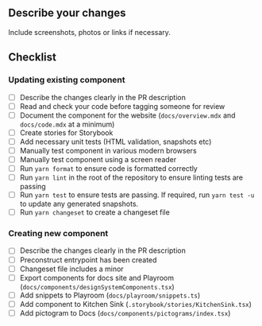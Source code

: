## Describe your changes

Include screenshots, photos or links if necessary.

## Checklist

### Updating existing component

- [ ] Describe the changes clearly in the PR description
- [ ] Read and check your code before tagging someone for review
- [ ] Document the component for the website (`docs/overview.mdx` and `docs/code.mdx` at a minimum)
- [ ] Create stories for Storybook
- [ ] Add necessary unit tests (HTML validation, snapshots etc)
- [ ] Manually test component in various modern browsers
- [ ] Manually test component using a screen reader
- [ ] Run `yarn format` to ensure code is formatted correctly
- [ ] Run `yarn lint` in the root of the repository to ensure linting tests are passing
- [ ] Run `yarn test` to ensure tests are passing. If required, run `yarn test -u` to update any generated snapshots.
- [ ] Run `yarn changeset` to create a changeset file

### Creating new component

- [ ] Describe the changes clearly in the PR description
- [ ] Preconstruct entrypoint has been created
- [ ] Changeset file includes a minor
- [ ] Export components for docs site and Playroom (`docs/components/designSystemComponents.tsx`)
- [ ] Add snippets to Playroom (`docs/playroom/snippets.ts`)
- [ ] Add component to Kitchen Sink (`.storybook/stories/KitchenSink.tsx`)
- [ ] Add pictogram to Docs (`docs/components/pictograms/index.tsx`)
